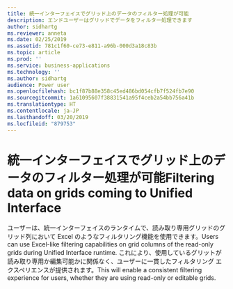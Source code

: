 ```yaml
---
title: 統一インターフェイスでグリッド上のデータのフィルター処理が可能
description: エンドユーザーはグリッドでデータをフィルター処理できます
author: sidhartg
ms.reviewer: anneta
ms.date: 02/25/2019
ms.assetid: 781c1f60-ce73-e811-a96b-000d3a18c83b
ms.topic: article
ms.prod: ''
ms.service: business-applications
ms.technology: ''
ms.author: sidhartg
audience: Power user
ms.openlocfilehash: bc1f87b88e358c45ed486bd054cfb7f524fb7e90
ms.sourcegitcommit: 1a61095607f38831541a95f4ceb2a54bb756a41b
ms.translationtype: HT
ms.contentlocale: ja-JP
ms.lasthandoff: 03/20/2019
ms.locfileid: "879753"
---
```

# <a name="filtering-data-on-grids-coming-to-unified-interface"></a><span data-ttu-id="f9061-103">統一インターフェイスでグリッド上のデータのフィルター処理が可能</span><span class="sxs-lookup"><span data-stu-id="f9061-103">Filtering data on grids coming to Unified Interface</span></span>




<span data-ttu-id="f9061-104">ユーザーは、統一インターフェイスのランタイムで、読み取り専用グリッドのグリッド列において Excel のようなフィルタリング機能を使用できます。</span><span class="sxs-lookup"><span data-stu-id="f9061-104">Users can use Excel-like filtering capabilities on grid columns of the read-only grids during Unified Interface runtime.</span></span> <span data-ttu-id="f9061-105">これにより、使用しているグリットが読み取り専用か編集可能かに関係なく、ユーザーに一貫したフィルタリング エクスペリエンスが提供されます。</span><span class="sxs-lookup"><span data-stu-id="f9061-105">This will enable a consistent filtering experience for users, whether they are using read-only or editable grids.</span></span>